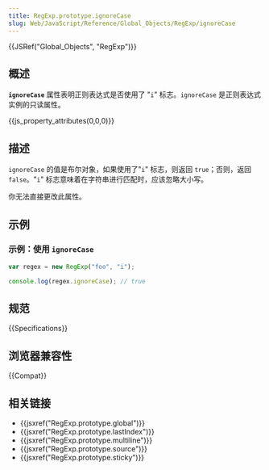 ```yaml
---
title: RegExp.prototype.ignoreCase
slug: Web/JavaScript/Reference/Global_Objects/RegExp/ignoreCase
---
```


{{JSRef("Global_Objects", "RegExp")}}

## 概述

**`ignoreCase`** 属性表明正则表达式是否使用了 "`i`" 标志。`ignoreCase` 是正则表达式实例的只读属性。

{{js_property_attributes(0,0,0)}}

## 描述

`ignoreCase` 的值是布尔对象，如果使用了"`i`" 标志，则返回 `true`；否则，返回 `false`。"`i`" 标志意味着在字符串进行匹配时，应该忽略大小写。

你无法直接更改此属性。

## 示例

### 示例：使用 `ignoreCase`

```js
var regex = new RegExp("foo", "i");

console.log(regex.ignoreCase); // true
```

## 规范

{{Specifications}}

## 浏览器兼容性

{{Compat}}

## 相关链接

- {{jsxref("RegExp.prototype.global")}}
- {{jsxref("RegExp.prototype.lastIndex")}}
- {{jsxref("RegExp.prototype.multiline")}}
- {{jsxref("RegExp.prototype.source")}}
- {{jsxref("RegExp.prototype.sticky")}}
